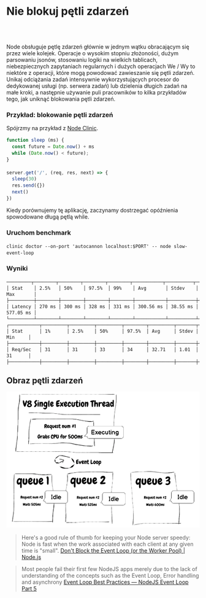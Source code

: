 # Nie blokuj pętli zdarzeń

<br/><br/>

Node obsługuje pętlę zdarzeń głównie w jednym wątku obracającym się przez wiele kolejek. Operacje o wysokim stopniu złożoności, dużym parsowaniu jsonów, stosowaniu logiki na wielkich tablicach, niebezpiecznych zapytaniach regularnych i dużych operacjach We / Wy to niektóre z operacji, które mogą powodować zawieszanie się pętli zdarzeń. Unikaj odciążania zadań intensywnie wykorzystujących procesor do dedykowanej usługi (np. serwera zadań) lub dzielenia długich zadań na małe kroki, a następnie używanie puli pracowników to kilka przykładów tego, jak uniknąć blokowania pętli zdarzeń.

### Przykład: blokowanie pętli zdarzeń
Spójrzmy na przykład z [Node Clinic](https://clinicjs.org/documentation/doctor/05-fixing-event-loop-problem).
```javascript
function sleep (ms) {
  const future = Date.now() + ms
  while (Date.now() < future);
}

server.get('/', (req, res, next) => {
  sleep(30)
  res.send({})
  next()
})
```

Kiedy porównujemy tę aplikację, zaczynamy dostrzegać opóźnienia spowodowane długą
pętlą while.

### Uruchom benchmark
`clinic doctor --on-port 'autocannon localhost:$PORT' -- node slow-event-loop`

### Wyniki

```
─────────┬────────┬────────┬────────┬────────┬───────────┬──────────┬───────────┐
│ Stat    │ 2.5%   │ 50%    │ 97.5%  │ 99%    │ Avg       │ Stdev    │ Max       │
├─────────┼────────┼────────┼────────┼────────┼───────────┼──────────┼───────────┤
│ Latency │ 270 ms │ 300 ms │ 328 ms │ 331 ms │ 300.56 ms │ 38.55 ms │ 577.05 ms │
└─────────┴────────┴────────┴────────┴────────┴───────────┴──────────┴───────────┘
┌───────────┬─────────┬─────────┬─────────┬────────┬─────────┬───────┬─────────┐
│ Stat      │ 1%      │ 2.5%    │ 50%     │ 97.5%  │ Avg     │ Stdev │ Min     │
├───────────┼─────────┼─────────┼─────────┼────────┼─────────┼───────┼─────────┤
│ Req/Sec   │ 31      │ 31      │ 33      │ 34     │ 32.71   │ 1.01  │ 31      │
├───────────┼─────────┼─────────┼─────────┼────────┼─────────┼───────┼─────────┤
```

## Obraz pętli zdarzeń
![Event Loop](../../assets/images/event-loop.png "Event Loop")

>Here's a good rule of thumb for keeping your Node server speedy: Node is fast when the work associated with each client at any given time is "small".
>[Don't Block the Event Loop (or the Worker Pool) | Node.js](https://nodejs.org/en/docs/guides/dont-block-the-event-loop/)

> Most people fail their first few NodeJS apps merely due to the lack of understanding of the concepts such as the Event Loop, Error handling and asynchrony 
[Event Loop Best Practices — NodeJS Event Loop Part 5](https://jsblog.insiderattack.net/event-loop-best-practices-nodejs-event-loop-part-5-e29b2b50bfe2)
